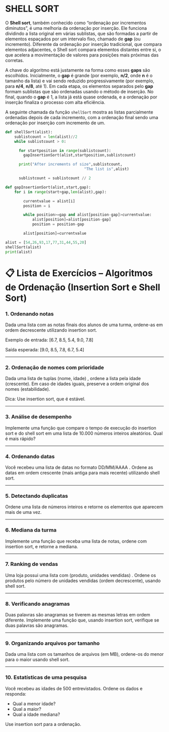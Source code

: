 # SHELL SORT
O **Shell sort**, também conhecido como “ordenação por incrementos diminutos”, é uma melhoria da ordenação por inserção. Ele funciona dividindo a lista original em várias sublistas, que são formadas a partir de elementos espaçados por um intervalo fixo, chamado de **gap** (ou incremento). Diferente da ordenação por inserção tradicional, que compara elementos adjacentes, o Shell sort compara elementos distantes entre si, o que acelera a movimentação de valores para posições mais próximas das corretas.

A chave do algoritmo está justamente na forma como esses **gaps** são escolhidos. Inicialmente, o **gap** é grande (por exemplo, **n/2**, onde **n** é o tamanho da lista) e vai sendo reduzido progressivamente (por exemplo, para **n/4**, **n/8**, até 1). Em cada etapa, os elementos separados pelo **gap** formam sublistas que são ordenadas usando o método de inserção. No final, quando o **gap** é 1, a lista já está quase ordenada, e a ordenação por inserção finaliza o processo com alta eficiência.

A seguinte chamada da função `shellSort` mostra as listas parcialmente ordenadas depois de cada incremento, com a ordenação final sendo uma ordenação por inserção com incremento de um.

```python
def shellSort(alist):
    sublistcount = len(alist)//2
    while sublistcount > 0:

      for startposition in range(sublistcount):
        gapInsertionSort(alist,startposition,sublistcount)

      print("After increments of size",sublistcount,
                                   "The list is",alist)

      sublistcount = sublistcount // 2

def gapInsertionSort(alist,start,gap):
    for i in range(start+gap,len(alist),gap):

        currentvalue = alist[i]
        position = i

        while position>=gap and alist[position-gap]>currentvalue:
            alist[position]=alist[position-gap]
            position = position-gap

        alist[position]=currentvalue

alist = [54,26,93,17,77,31,44,55,20]
shellSort(alist)
print(alist)
```

# 📋 Lista de Exercícios – Algoritmos de Ordenação (Insertion Sort e Shell Sort)

### 1. Ordenando notas
Dada uma lista com as notas finais dos alunos de uma turma, ordene-as em ordem decrescente utilizando insertion sort.

Exemplo de entrada: [6.7, 8.5, 5.4, 9.0, 7.8]

Saída esperada: [9.0, 8.5, 7.8, 6.7, 5.4]

---

### 2. Ordenação de nomes com prioridade
Dada uma lista de tuplas (nome, idade) , ordene a lista pela idade (crescente). Em caso de idades iguais, preserve a ordem original dos nomes (estabilidade).

Dica: Use insertion sort, que é estável.

---

### 3. Análise de desempenho
Implemente uma função que compare o tempo de execução do insertion sort e do shell sort em uma lista de 10.000 números inteiros aleatórios. Qual é mais rápido?

---

### 4. Ordenando datas
Você recebeu uma lista de datas no formato DD/MM/AAAA . Ordene as datas em ordem crescente (mais antiga para mais recente) utilizando shell sort.

---

### 5. Detectando duplicatas
Ordene uma lista de números inteiros e retorne os elementos que aparecem mais de uma vez.

---

### 6. Mediana da turma
Implemente uma função que receba uma lista de notas, ordene com insertion sort, e retorne a mediana.

---

### 7. Ranking de vendas
Uma loja possui uma lista com (produto, unidades vendidas) . Ordene os produtos pelo número de unidades vendidas (ordem decrescente), usando shell sort.

---

### 8. Verificando anagramas
Duas palavras são anagramas se tiverem as mesmas letras em ordem diferente. Implemente uma função que, usando insertion sort, verifique se duas palavras são anagramas.

---

### 9. Organizando arquivos por tamanho
Dada uma lista com os tamanhos de arquivos (em MB), ordene-os do menor para o maior usando shell sort.

---

### 10. Estatísticas de uma pesquisa
Você recebeu as idades de 500 entrevistados. Ordene os dados e responda:
- Qual a menor idade?
- Qual a maior?
- Qual a idade mediana?

Use insertion sort para a ordenação.
